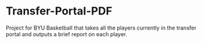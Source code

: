 # Transfer-Portal-PDF
Project for BYU Basketball that takes all the players currently in the transfer portal and outputs a brief report on each player.
